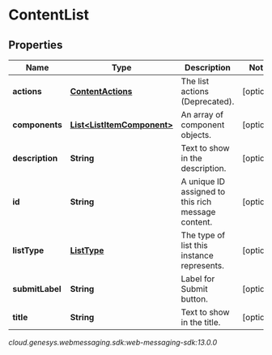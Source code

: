 # ContentList


## Properties

| Name | Type | Description | Notes |
| ------------ | ------------- | ------------- | ------------- |
| **actions** | [**ContentActions**](ContentActions) | The list actions (Deprecated). |  [optional] |
| **components** | [**List&lt;ListItemComponent&gt;**](ListItemComponent) | An array of component objects. |  [optional] |
| **description** | **String** | Text to show in the description. |  [optional] |
| **id** | **String** | A unique ID assigned to this rich message content. |  [optional] |
| **listType** | [**ListType**](ListType) | The type of list this instance represents. |  [optional] |
| **submitLabel** | **String** | Label for Submit button. |  [optional] |
| **title** | **String** | Text to show in the title. |  [optional] |




_cloud.genesys.webmessaging.sdk:web-messaging-sdk:13.0.0_
